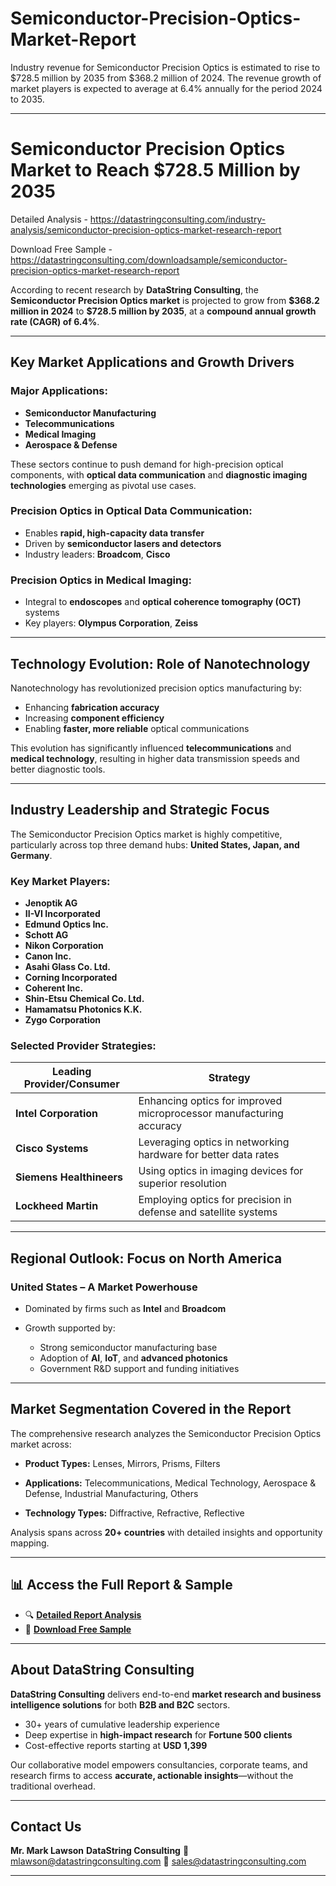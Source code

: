 # Semiconductor-Precision-Optics-Market-Report

Industry revenue for Semiconductor Precision Optics is estimated to rise to $728.5 million by 2035 from $368.2 million of 2024. The revenue growth of market players is expected to average at 6.4% annually for the period 2024 to 2035.

---

# **Semiconductor Precision Optics Market to Reach \$728.5 Million by 2035**

Detailed Analysis - https://datastringconsulting.com/industry-analysis/semiconductor-precision-optics-market-research-report

Download Free Sample - https://datastringconsulting.com/downloadsample/semiconductor-precision-optics-market-research-report

According to recent research by **DataString Consulting**, the **Semiconductor Precision Optics market** is projected to grow from **\$368.2 million in 2024** to **\$728.5 million by 2035**, at a **compound annual growth rate (CAGR) of 6.4%**.

---

## **Key Market Applications and Growth Drivers**

### **Major Applications:**

* **Semiconductor Manufacturing**
* **Telecommunications**
* **Medical Imaging**
* **Aerospace & Defense**

These sectors continue to push demand for high-precision optical components, with **optical data communication** and **diagnostic imaging technologies** emerging as pivotal use cases.

### **Precision Optics in Optical Data Communication:**

* Enables **rapid, high-capacity data transfer**
* Driven by **semiconductor lasers and detectors**
* Industry leaders: **Broadcom**, **Cisco**

### **Precision Optics in Medical Imaging:**

* Integral to **endoscopes** and **optical coherence tomography (OCT)** systems
* Key players: **Olympus Corporation**, **Zeiss**

---

## **Technology Evolution: Role of Nanotechnology**

Nanotechnology has revolutionized precision optics manufacturing by:

* Enhancing **fabrication accuracy**
* Increasing **component efficiency**
* Enabling **faster, more reliable** optical communications

This evolution has significantly influenced **telecommunications** and **medical technology**, resulting in higher data transmission speeds and better diagnostic tools.

---

## **Industry Leadership and Strategic Focus**

The Semiconductor Precision Optics market is highly competitive, particularly across top three demand hubs: **United States, Japan, and Germany**.

### **Key Market Players:**

* **Jenoptik AG**
* **II-VI Incorporated**
* **Edmund Optics Inc.**
* **Schott AG**
* **Nikon Corporation**
* **Canon Inc.**
* **Asahi Glass Co. Ltd.**
* **Corning Incorporated**
* **Coherent Inc.**
* **Shin-Etsu Chemical Co. Ltd.**
* **Hamamatsu Photonics K.K.**
* **Zygo Corporation**

### **Selected Provider Strategies:**

| **Leading Provider/Consumer** | **Strategy**                                                        |
| ----------------------------- | ------------------------------------------------------------------- |
| **Intel Corporation**         | Enhancing optics for improved microprocessor manufacturing accuracy |
| **Cisco Systems**             | Leveraging optics in networking hardware for better data rates      |
| **Siemens Healthineers**      | Using optics in imaging devices for superior resolution             |
| **Lockheed Martin**           | Employing optics for precision in defense and satellite systems     |

---

## **Regional Outlook: Focus on North America**

### **United States – A Market Powerhouse**

* Dominated by firms such as **Intel** and **Broadcom**
* Growth supported by:

  * Strong semiconductor manufacturing base
  * Adoption of **AI**, **IoT**, and **advanced photonics**
  * Government R\&D support and funding initiatives

---

## **Market Segmentation Covered in the Report**

The comprehensive research analyzes the Semiconductor Precision Optics market across:

* **Product Types:**
  Lenses, Mirrors, Prisms, Filters

* **Applications:**
  Telecommunications, Medical Technology, Aerospace & Defense, Industrial Manufacturing, Others

* **Technology Types:**
  Diffractive, Refractive, Reflective

Analysis spans across **20+ countries** with detailed insights and opportunity mapping.

---

## 📊 **Access the Full Report & Sample**

* 🔍 [**Detailed Report Analysis**](https://datastringconsulting.com/industry-analysis/semiconductor-precision-optics-market-research-report)
* 📩 [**Download Free Sample**](https://datastringconsulting.com/downloadsample/semiconductor-precision-optics-market-research-report)

---

## **About DataString Consulting**

**DataString Consulting** delivers end-to-end **market research and business intelligence solutions** for both **B2B and B2C** sectors.

* 30+ years of cumulative leadership experience
* Deep expertise in **high-impact research** for **Fortune 500 clients**
* Cost-effective reports starting at **USD 1,399**

Our collaborative model empowers consultancies, corporate teams, and research firms to access **accurate, actionable insights**—without the traditional overhead.

---

## **Contact Us**

**Mr. Mark Lawson**
**DataString Consulting**
📧 [mlawson@datastringconsulting.com](mailto:mlawson@datastringconsulting.com)
📨 [sales@datastringconsulting.com](mailto:sales@datastringconsulting.com)

---

